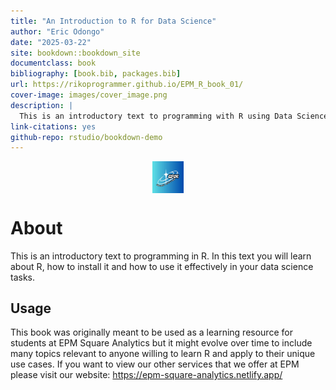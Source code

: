 ```yaml
--- 
title: "An Introduction to R for Data Science"
author: "Eric Odongo"
date: "2025-03-22"
site: bookdown::bookdown_site
documentclass: book
bibliography: [book.bib, packages.bib]
url: https://rikoprogrammer.github.io/EPM_R_book_01/
cover-image: images/cover_image.png
description: |
  This is an introductory text to programming with R using Data Science Case Studies.
link-citations: yes
github-repo: rstudio/bookdown-demo
---
```



<img src="images/logoM.jpg" width="10%" style="display: block; margin: auto;" />

# About

This is an introductory text to programming in R. In this text you will learn about R, how to install it and how to use it effectively in your data science tasks.

## Usage 

This book was originally meant to be used as a learning resource for students at EPM Square Analytics but it might evolve over time to include many topics relevant to anyone willing to learn R and apply to their unique use cases. If you want to view our other services that we offer at EPM please visit our website: https://epm-square-analytics.netlify.app/






